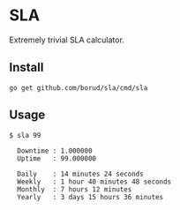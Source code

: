 # SLA

Extremely trivial SLA calculator.

## Install

    go get github.com/borud/sla/cmd/sla

## Usage

    $ sla 99

      Downtime : 1.000000
      Uptime   : 99.000000

      Daily    : 14 minutes 24 seconds
      Weekly   : 1 hour 40 minutes 48 seconds
      Monthly  : 7 hours 12 minutes
      Yearly   : 3 days 15 hours 36 minutes
